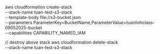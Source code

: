 aws cloudformation create-stack \
  --stack-name tuan-test-s3-stack \
  --template-body file://s3-bucket.json \
  --parameters ParameterKey=BucketName,ParameterValue=tuanlinhclass-09052025-bucket \
  --capabilities CAPABILITY_NAMED_IAM


// destroy above stack
aws cloudformation delete-stack \
  --stack-name tuan-test-s3-stack
